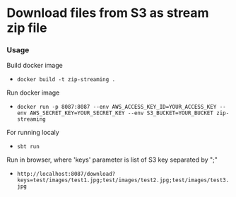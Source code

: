 # Download files from S3 as stream zip file

### Usage

Build docker image
* `docker build -t zip-streaming .`

Run docker image

* `docker run -p 8087:8087 --env AWS_ACCESS_KEY_ID=YOUR_ACCESS_KEY --env AWS_SECRET_KEY=YOUR_SECRET_KEY --env S3_BUCKET=YOUR_BUCKET zip-streaming `

For running localy
* `sbt run`

Run in browser, where 'keys' parameter is list of S3 key separated by ";"
* `http://localhost:8087/download?keys=test/images/test1.jpg;test/images/test2.jpg;test/images/test3.jpg `

